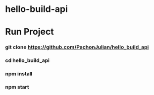 # hello-build-api

# Run Project

### git clone https://github.com/PachonJulian/hello_build_api
### cd hello_build_api
### npm install 
### npm start
